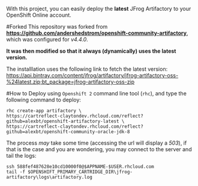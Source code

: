 With this project, you can easily deploy the **latest** JFrog Artifactory to your OpenShift Online account.

#Forked
This repository was forked from **https://github.com/andershedstrom/openshift-community-artifactory**, which was configured for *v4.4.0*. 

**It was then modified so that it always (dynamically) uses the latest version.**

The installlation uses the following link to fetch the latest version: https://api.bintray.com/content/jfrog/artifactory/jfrog-artifactory-oss-%24latest.zip;bt_package=jfrog-artifactory-oss-zip

#How to Deploy
using `Openshift 2` command line tool (`rhc`), and type the following command to deploy:

    rhc create-app artifactory \
    https://cartreflect-claytondev.rhcloud.com/reflect?github=alexbt/openshift-artifactory-latest \
    https://cartreflect-claytondev.rhcloud.com/reflect?github=alexbt/openshift-community-oracle-jdk-8
    
The process *may* take some time (accessing the url will display a *503*), if that is the case and you are wondering, you may connect to the server and tail 
the logs:

    ssh 588fef487628e10cd10000f0@$APPNAME-$USER.rhcloud.com
    tail -f $OPENSHIFT_PRIMARY_CARTRIDGE_DIR\jfrog-artifactory\logs\artifactory.log
